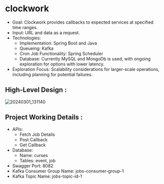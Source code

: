 # clockwork

- Goal: Clockwork provides callbacks to expected services at specified time ranges.
- Input: URL and data as a request.
- Technologies:
  * Implementation: Spring Boot and Java
  * Queueing: Kafka
  * Cron Job Functionality: Spring Scheduler
  * Database: Currently MySQL and MongoDb is used, with ongoing exploration for options with lower latency.
- Exploration Focus: Scalability considerations for larger-scale operations, including planning for potential failures.


## High-Level Design : 

![20240301_131140](https://github.com/ramantayal12/clockwork/assets/42838224/38f2dce8-f0fe-49dc-ad9a-1e771c1df835)

## Project Working Details :
- APIs:
  * Fetch Job Details
  * Post Callback
  * Get Callback 
- Database:
  * Name: curses
  * Tables: event, job
- Swagger Port: 8082
- Kafka Consumer Group Name: jobs-consumer-group-1
- Kafka Topic Name: jobs-topic-id-1




